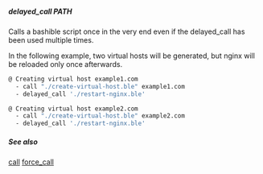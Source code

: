 ##### delayed_call PATH

Calls a bashible script once in the very end even if the delayed_call has been used multiple times.

In the following example, two virtual hosts will be generated, 
but nginx will be reloaded only once afterwards.

```bash
@ Creating virtual host example1.com
  - call "./create-virtual-host.ble" example1.com
  - delayed_call './restart-nginx.ble'

@ Creating virtual host example2.com
  - call "./create-virtual-host.ble" example2.com
  - delayed_call './restart-nginx.ble'
```

##### See also

[call](call.md)
[force_call](force_call.md)
